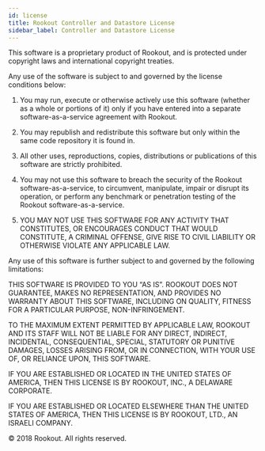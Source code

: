 ```yaml
---
id: license
title: Rookout Controller and Datastore License
sidebar_label: Controller and Datastore License
---
```


This software is a proprietary product of Rookout, and is protected under copyright laws and international copyright treaties. 

Any use of the software is subject to and governed by the license conditions below: 

1. You may run, execute or otherwise actively use this software (whether as a whole or portions of it) only if you have entered into a separate software-as-a-service agreement with Rookout. 

2. You may republish and redistribute this software but only within the same code repository it is found in. 

3. All other uses, reproductions, copies, distributions or publications of this software are strictly prohibited. 

4. You may not use this software to breach the security of the Rookout software-as-a-service, to circumvent, manipulate, impair or disrupt its 
operation, or perform any benchmark or penetration testing of the Rookout software-as-a-service. 

5. YOU MAY NOT USE THIS SOFTWARE FOR ANY ACTIVITY THAT CONSTITUTES, OR ENCOURAGES CONDUCT THAT WOULD CONSTITUTE, A CRIMINAL OFFENSE, GIVE RISE TO CIVIL LIABILITY OR OTHERWISE VIOLATE ANY APPLICABLE LAW. 

Any use of this software is further subject to and governed by the following limitations: 

THIS SOFTWARE IS PROVIDED TO YOU “AS IS”. ROOKOUT DOES NOT GUARANTEE, MAKES NO REPRESENTATION, AND PROVIDES NO WARRANTY ABOUT THIS SOFTWARE, INCLUDING ON QUALITY, FITNESS FOR A PARTICULAR PURPOSE, NON-INFRINGEMENT. 

TO THE MAXIMUM EXTENT PERMITTED BY APPLICABLE LAW, ROOKOUT AND ITS STAFF WILL NOT BE LIABLE FOR ANY DIRECT, INDIRECT, INCIDENTAL, CONSEQUENTIAL, SPECIAL, STATUTORY OR PUNITIVE DAMAGES, LOSSES ARISING FROM, OR IN CONNECTION, WITH YOUR USE OF, OR RELIANCE UPON, THIS SOFTWARE. 

IF YOU ARE ESTABLISHED OR LOCATED IN THE UNITED STATES OF AMERICA, THEN THIS LICENSE IS BY ROOKOUT, INC., A DELAWARE CORPORATE. 

IF YOU ARE ESTABLISHED OR LOCATED ELSEWHERE THAN THE UNITED STATES OF AMERICA, THEN THIS LICENSE IS BY ROOKOUT, LTD., AN ISRAELI COMPANY. 

© 2018 Rookout. All rights reserved. 
